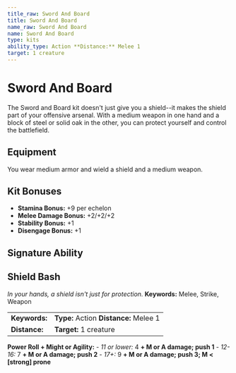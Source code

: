```yaml
---
title_raw: Sword And Board
title: Sword And Board
name_raw: Sword And Board
name: Sword And Board
type: kits
ability_type: Action **Distance:** Melee 1
target: 1 creature
---
```


# Sword And Board

The Sword and Board kit doesn't just give you a shield--it makes the shield part of your offensive arsenal. With a medium weapon in one hand and a block of steel or solid oak in the other, you can protect yourself and control the battlefield.

## Equipment

You wear medium armor and wield a shield and a medium weapon.

## Kit Bonuses

- **Stamina Bonus:** +9 per echelon
- **Melee Damage Bonus:** +2/+2/+2
- **Stability Bonus:** +1
- **Disengage Bonus:** +1

## Signature Ability

## Shield Bash

*In your hands, a shield isn't just for protection.* **Keywords:** Melee, Strike, Weapon

|               |                                        |
| :------------ | :------------------------------------- |
| **Keywords:** | **Type:** Action **Distance:** Melee 1 |
| **Distance:** | **Target:** 1 creature                 |

**Power Roll + Might or Agility:** - *11 or lower:* 4 **+ M or A damage; push 1** - *12-16:* 7 **+ M or A damage; push 2** - *17+:* 9 **+ M or A damage; push 3; M \< \[strong\] prone**
